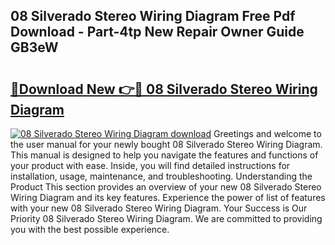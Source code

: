 ## 08 Silverado Stereo Wiring Diagram Free Pdf Download - Part-4tp New Repair Owner Guide GB3eW

# <h2><a href="http://dfl1bs.blite.top/?on=08+Silverado+Stereo+Wiring+Diagram">🔗Download New 👉🔴 08 Silverado Stereo Wiring Diagram</a></h2>

[![08 Silverado Stereo Wiring Diagram download](https://i.imgur.com/lujVjoI.png)](http://dfl1bs.blite.top/?on=08+Silverado+Stereo+Wiring+Diagram)
Greetings and welcome to the user manual for your newly bought 08 Silverado Stereo Wiring Diagram. This manual is designed to help you navigate the features and functions of your product with ease. Inside, you will find detailed instructions for installation, usage, maintenance, and troubleshooting. Understanding the Product This section provides an overview of your new 08 Silverado Stereo Wiring Diagram and its key features. Experience the power of list of features with your new 08 Silverado Stereo Wiring Diagram. Your Success is Our Priority 08 Silverado Stereo Wiring Diagram. We are committed to providing you with the best possible experience.
